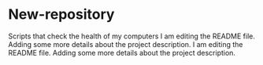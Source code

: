 # New-repository
Scripts that check the health of my computers
I am editing the README file. Adding some more details about the project description.
I am editing the README file. Adding some more details about the project description.
